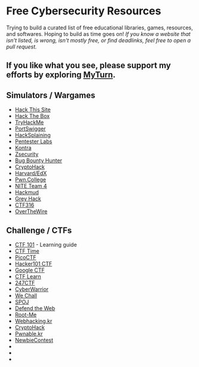 # Free Cybersecurity Resources

Trying to build a curated list of free educational libraries, games, resources, and softwares. Hoping to build as time goes on! *If you know a website that isn't listed, is wrong, isn't mostly free, or find deadlinks, feel free to open a pull request.* 

## If you like what you see, please support my efforts by exploring [MyTurn](https://myturn.careers/).

## Simulators / Wargames

- [Hack This Site](https://hackthissite.org/)
- [Hack The Box](https://www.hackthebox.com/)
- [TryHackMe](https://tryhackme.com/)
- [PortSwigger](https://portswigger.net/web-security)
- [HackSplaining](https://www.hacksplaining.com/lessons)
- [Pentester Labs](https://freedomhacker.net/out/Pentesterlab)
- [Kontra](https://application.security/)
- [Zsecurity](https://zsecurity.org/hacking-and-security/)
- [Bug Bounty Hunter](https://www.bugbountyhunter.com/training/)
- [CryptoHack](https://cryptohack.org/)
- [Harvard/EdX](https://www.edx.org/course/subject/computer-science)
- [Pwn.College](https://pwn.college/)
- [NITE Team 4](https://www.niteteam4.com/)
- [Hackmud](https://www.hackmud.com/)
- [Grey Hack](https://greyhackgame.com/)
- [CTF316](https://316ctf.com/)
- [OverTheWire](https://overthewire.org/wargames/)

## Challenge / CTFs

- [CTF 101](https://ctf101.org/) - Learning guide
- [CTF Time](https://ctftime.org/ctfs/)
- [PicoCTF](https://www.picoctf.org/)
- [Hacker101 CTF](https://ctf.hacker101.com/)
- [Google CTF](https://capturetheflag.withgoogle.com)
- [CTF Learn](https://ctflearn.com/)
- [247CTF](https://247ctf.com/)
- [CyberWarrior](https://www.cyberwarrior.com/ctf/)
- [We Chall](https://www.wechall.net/)
- [SPOJ](https://www.spoj.com/)
- [Defend the Web](https://defendtheweb.net/)
- [Root-Me](https://www.root-me.org/)
- [Webhacking.kr](https://webhacking.kr/)
- [CryptoHack](https://cryptohack.org/)
- [Pwnable.kr](http://pwnable.kr/)
- [NewbieContest](https://www.newbiecontest.org/)
- 
- 
- 

